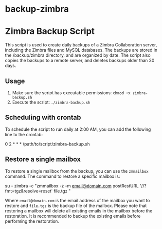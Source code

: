 # backup-zimbra


# Zimbra Backup Script

This script is used to create daily backups of a Zimbra Collaboration server, including the Zimbra files and MySQL databases. The backups are stored in the /backup/zimbra directory, and are organized by date. The script also copies the backups to a remote server, and deletes backups older than 30 days.

## Usage
1. Make sure the script has executable permissions: `chmod +x zimbra-backup.sh`
2. Execute the script: `./zimbra-backup.sh`

## Scheduling with crontab
To schedule the script to run daily at 2:00 AM, you can add the following line to the crontab:

0 2 * * * /path/to/script/zimbra-backup.sh


## Restore a single mailbox
To restore a single mailbox from the backup, you can use the `zmmailbox` command. The command to restore a specific mailbox is:

su - zimbra -c "zmmailbox -z -m email@domain.com postRestURL '//?fmt=tgz&resolve=reset' file.tgz "


Where `email@domain.com` is the email address of the mailbox you want to restore and `file.tgz` is the backup file of the mailbox.
Please note that restoring a mailbox will delete all existing emails in the mailbox before the restoration. It is recommended to backup the existing emails before performing the restoration.

